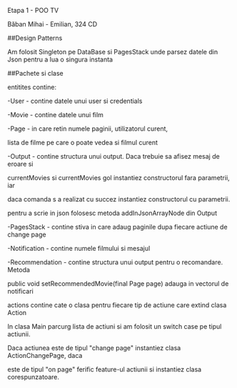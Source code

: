Etapa 1 - POO TV

Băban Mihai - Emilian, 324 CD

##Design Patterns

Am folosit Singleton pe DataBase si PagesStack unde parsez datele din Json pentru
a lua o singura instanta

##Pachete si clase

entitites contine:

-User - contine datele unui user si credentials

-Movie - contine datele unui film

-Page - in care retin numele paginii, utilizatorul curent,

lista de filme pe care o poate vedea si filmul curent

-Output - contine structura unui output. Daca trebuie sa afisez mesaj de eroare si

currentMovies si currentMovies gol instantiez constructorul fara parametrii, iar 

daca comanda s a realizat cu succez instantiez constructorul cu parametrii.

pentru a scrie in json folosesc metoda addInJsonArrayNode din Output

-PagesStack - contine stiva in care adaug paginile dupa fiecare actiune de change page

-Notification - contine numele filmului si mesajul

-Recommendation - contine structura unui output pentru o recomandare. Metoda

public void setRecommendedMovie(final Page page) adauga in vectorul de notificari

actions contine cate o clasa pentru fiecare tip de actiune care extind clasa Action

In clasa Main parcurg lista de actiuni si am folosit un switch case pe tipul actiunii.

Daca actiunea este de tipul "change page" instantiez clasa ActionChangePage, daca 

este de tipul "on page" ferific feature-ul actiunii si instantiez clasa corespunzatoare.


